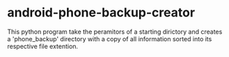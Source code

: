 # android-phone-backup-creator
This python program take the peramitors of a starting dirictory and creates a 'phone_backup' directory with a copy of all information sorted into its respective file extention. 
